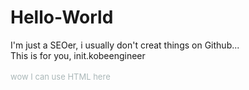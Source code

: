 # Hello-World
I'm just a SEOer, i usually don't creat things on Github...<br>
This is for you, init.kobeengineer<br>
<br>
<font size="2" color="#AAB7B8">wow I can use HTML here</font>
